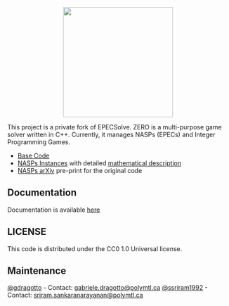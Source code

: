 <center><img src="https://github.com/ds4dm/ZERO/raw/master/docs/support_files/zero.png" width="250"></center>

This project is a private fork of EPECSolve. ZERO is a multi-purpose game solver written in C++. Currently, it manages NASPs (EPECs) and Integer Programming Games.

- [Base Code](https://github.com/ssriram1992/EPECsolve/)
- [NASPs Instances](https://github.com/ds4dm/EPECInstances) with detailed [mathematical description](https://github.com/ds4dm/EPECInstances/blob/master/Description.pdf)
- [NASPs arXiv](https://arxiv.org/abs/1910.06452) pre-print for the original code

## Documentation
Documentation is available [here](https://ds4dm.github.io/ZERO/html/index.html)

## LICENSE
This code is distributed under the CC0 1.0 Universal license.

## Maintenance
[@gdragotto](https://github.com/gdragotto) - Contact: [gabriele.dragotto@polymtl.ca](mailto:gabriele.dragotto@polymtl.ca)
[@ssriram1992](https://github.com/ssriram1992/) - Contact: [sriram.sankaranarayanan@polymtl.ca](mailto:sriram.sankaranarayanan@polymtl.ca)

